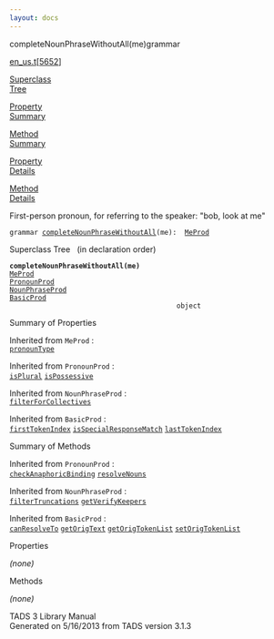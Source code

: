 ```yaml
---
layout: docs
---
```

<span class="title">completeNounPhraseWithoutAll(me)</span><span class="type">grammar</span>

[en_us.t](../file/en_us.t.html)\[[5652](../source/en_us.t.html#5652)\]

[Superclass  
Tree](#_SuperClassTree_)

[Property  
Summary](#_PropSummary_)

[Method  
Summary](#_MethodSummary_)

[Property  
Details](#_Properties_)

[Method  
Details](#_Methods_)



First-person pronoun, for referring to the speaker: "bob, look at me"

`grammar `<span class="gramalt">[`completeNounPhraseWithoutAll`](../object/completeNounPhraseWithoutAll.html)`(me)`</span>` :   `[`MeProd`](../object/MeProd.html)



<span id="_SuperClassTree_"></span>



<span class="hdln">Superclass Tree</span>   (in declaration order)



**`completeNounPhraseWithoutAll(me)`**  
[`MeProd`](../object/MeProd.html)  
[`PronounProd`](../object/PronounProd.html)  
[`NounPhraseProd`](../object/NounPhraseProd.html)  
[`BasicProd`](../object/BasicProd.html)  
`                                         object`  
<span id="_PropSummary_"></span>



<span class="hdln">Summary of Properties</span>  





Inherited from `MeProd` :  
[`pronounType`](../object/MeProd.html#pronounType)

Inherited from `PronounProd` :  
[`isPlural`](../object/PronounProd.html#isPlural) [`isPossessive`](../object/PronounProd.html#isPossessive)

Inherited from `NounPhraseProd` :  
[`filterForCollectives`](../object/NounPhraseProd.html#filterForCollectives)

Inherited from `BasicProd` :  
[`firstTokenIndex`](../object/BasicProd.html#firstTokenIndex) [`isSpecialResponseMatch`](../object/BasicProd.html#isSpecialResponseMatch) [`lastTokenIndex`](../object/BasicProd.html#lastTokenIndex)

<span id="_MethodSummary_"></span>



<span class="hdln">Summary of Methods</span>  







Inherited from `PronounProd` :  
[`checkAnaphoricBinding`](../object/PronounProd.html#checkAnaphoricBinding) [`resolveNouns`](../object/PronounProd.html#resolveNouns)

Inherited from `NounPhraseProd` :  
[`filterTruncations`](../object/NounPhraseProd.html#filterTruncations) [`getVerifyKeepers`](../object/NounPhraseProd.html#getVerifyKeepers)

Inherited from `BasicProd` :  
[`canResolveTo`](../object/BasicProd.html#canResolveTo) [`getOrigText`](../object/BasicProd.html#getOrigText) [`getOrigTokenList`](../object/BasicProd.html#getOrigTokenList) [`setOrigTokenList`](../object/BasicProd.html#setOrigTokenList)

<span id="_Properties_"></span>



<span class="hdln">Properties</span>  



*(none)* <span id="_Methods_"></span>



<span class="hdln">Methods</span>  



*(none)*



TADS 3 Library Manual  
Generated on 5/16/2013 from TADS version 3.1.3



